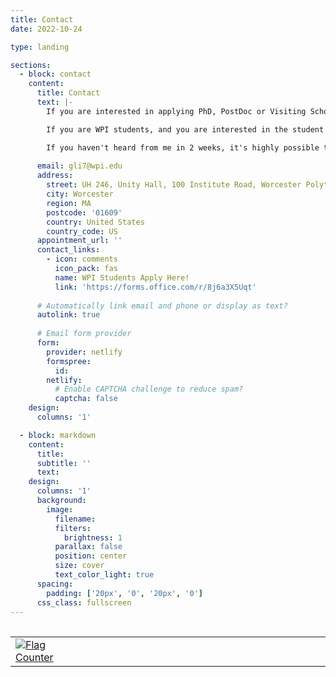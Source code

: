 ```yaml
---
title: Contact
date: 2022-10-24

type: landing

sections:
  - block: contact
    content:
      title: Contact
      text: |-
        If you are interested in applying PhD, PostDoc or Visiting Scholar, Please contact Prof. Guanrui Li through email, with your CV and your transcripts attached. If you have publications, choose the most important one and attach it in the email as well. 

        If you are WPI students, and you are interested in the student projects in the lab, fill in the application form below. 

        If you haven't heard from me in 2 weeks, it's highly possible that you are not considered for the position or there are no more openings. 
        
      email: gli7@wpi.edu
      address:
        street: UH 246, Unity Hall, 100 Institute Road, Worcester Polytechnic Institute
        city: Worcester
        region: MA
        postcode: '01609'
        country: United States
        country_code: US
      appointment_url: ''
      contact_links:
        - icon: comments
          icon_pack: fas
          name: WPI Students Apply Here!
          link: 'https://forms.office.com/r/8j6a3X5Uqt'
    
      # Automatically link email and phone or display as text?
      autolink: true
    
      # Email form provider
      form:
        provider: netlify
        formspree:
          id:
        netlify:
          # Enable CAPTCHA challenge to reduce spam?
          captcha: false
    design:
      columns: '1'

  - block: markdown
    content:
      title:
      subtitle: ''
      text:
    design:
      columns: '1'
      background:
        image: 
          filename: 
          filters:
            brightness: 1
          parallax: false
          position: center
          size: cover
          text_color_light: true
      spacing:
        padding: ['20px', '0', '20px', '0']
      css_class: fullscreen
---
```


<table style="width:100%;max-width:800px;border:0px;margin-right:auto;margin-left:auto;">
<table table="" width="100%" align="center" border="0" cellspacing="0" cellpadding="20"><tbody>
 </tbody><tbody>
   <tr><td width="20%">
   <a href="https://info.flagcounter.com/h5Cf"><img src="https://s11.flagcounter.com/count2/h5Cf/bg_FFFFFF/txt_000000/border_1237CC/columns_1/maxflags_10/viewers_0/labels_0/pageviews_0/flags_0/percent_0/" alt="Flag Counter" border="0"></a>
   <!--img src="images/coprtrsp2021ral.jpg" width="200"-->
   </td>
    
   <td style="padding:20px;width:75%;vertical-align:middle">
   <script type="text/javascript" id="clustrmaps" src="//cdn.clustrmaps.com/map_v2.js?d=AAewvLxwZerOf7MJjxWQmLqbpCjz3Fq85VqETfASmPg&cl=ffffff&w=a"></script>